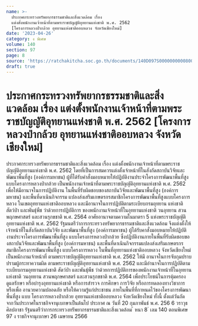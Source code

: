 ```yaml
---
name: >-
  ประกาศกระทรวงทรัพยากรธรรมชาติและสิ่งแวดล้อม เรื่อง
  แต่งตั้งพนักงานเจ้าหน้าที่ตามพระราชบัญญัติอุทยานแห่งชาติ พ.ศ. 2562
  [โครงการหลวงป่ากล้วย อุทยานแห่งชาติออบหลวง จังหวัดเชียงใหม่]
date: '2023-04-26'
category: ง พิเศษ
volume: 140
section: 97
page: 8
source: 'https://ratchakitcha.soc.go.th/documents/140D097S0000000000800.pdf'
draft: true
---
```


# ประกาศกระทรวงทรัพยากรธรรมชาติและสิ่งแวดล้อม เรื่อง แต่งตั้งพนักงานเจ้าหน้าที่ตามพระราชบัญญัติอุทยานแห่งชาติ พ.ศ. 2562 [โครงการหลวงป่ากล้วย อุทยานแห่งชาติออบหลวง จังหวัดเชียงใหม่]

ประกาศกระทรวงทรัพยากรธรรมชาติและสิ่งแวดล้อม เรื่อง แต่งตั้งพนักงานเจ้าหน้าที่ตามพระราชบัญญัติอุทยานแห่งชาติ พ.ศ. 2562 โดยที่เป็นการสมควรแต่งตั้งเจ้าหน้าที่ในสังกัดสถาบันวิจัยและพัฒนาพื้นที่สูง (องค์การมหาชน) ผู้ที่ได้รับคำสั่งมอบหมายให้ปฏิบัติงานประจำโครงการพัฒนาพื้นที่สูงแบบโครงการหลวงป่ากล้วย เป็นพนักงานเจ้าหน้าที่ตามพระราชบัญญัติอุทยานแห่งชาติ พ.ศ. 2562 เพื่อให้มีอานาจในการปฏิบัติงาน ในพื้นที่รับผิดชอบของสถาบันวิจัยและพัฒนาพื้นที่สูง (องค์การมหาชน) และพื้นที่ดาเนินกิจกรรม แปลงส่งเสริมเกษตรกรสมาชิกโครงการพัฒนาพื้นที่สูงแบบโครงการหลวง ในเขตอุทยานแห่งชาติออบหลวง และมีอานาจในการปฏิบัติตามระเบียบกรมอุทยาน แห่งชาติ สัตว์ป่า และพันธุ์พืช ว่าด้วยการปฏิบัติการ ของพนักงานเจ้าหน้าที่ในอุทยานแห่งชาติ วนอุทยาน สวนพฤกษศาสตร์ และสวนรุกขชาติ พ.ศ. 2564 อาศัยอานาจตามความในมาตรา 5 แห่งพระราชบัญญัติอุทยานแห่งชาติ พ.ศ. 2562 รัฐมนตรีว่าการกระทรวงทรัพยากรธรรมชาติและสิ่งแวดล้อม จึงแต่งตั้งให้เจ้าหน้าที่ในสังกัดสถาบันวิจัย และพัฒนาพื้นที่สูง (องค์การมหาชน) ผู้ได้รับคาสั่งมอบหมายให้ปฏิบัติงานประจาโครงการพัฒนาพื้นที่สูง แบบโครงการหลวงป่ากล้วย ซึ่งปฏิบัติงานภายในพื้นที่รับผิดชอบขอ งสถาบันวิจัยและพัฒนาพื้นที่สูง (องค์การมหาชน) และพื้นที่ดาเนินกิจกรรมแปลงส่งเสริมเกษตรกรสมาชิกโครงการพัฒนาพื้นที่สูง แบบโครงการหลวง ในพื้นที่อุทยานแห่งชาติออบหลวง จังหวัดเชียงใหม่ เป็นพนักงานเจ้าหน้าที่ ตามพระราชบัญญัติอุทยานแห่งชาติ พ.ศ. 2562 ให้มี อานาจในการจับกุมปราบปรามผู้กระทาความผิด ตามพระราชบัญญัติอุทยานแห่งชาติ พ.ศ. 2562 และมีอำนาจในการปฏิบัติตามระเบียบกรมอุทยานแห่งชาติ สัตว์ป่า และพันธุ์พืช ว่าด้วยการปฏิบัติการของพนักงานเจ้าหน้าที่ในอุทยานแห่งชาติ วนอุทยาน สวนพฤกษศาสตร์ และสวนรุกขชาติ พ.ศ. 2564 เพื่อประโยชน์ในการคุ้มครอง ดูแลรักษา หรือบำรุงอุทยานแห่งชาติ หรือการสำรวจ การศึกษา การวิจัย หรือการทดลองทางวิชาการ หรือเพื่อ อานวยความปลอดภัย หรือให้ความรู้แก่ประชาชน ภายในพื้นที่ที่กาหนดไว้ของโครงการพัฒนาพื้นที่สูง แบบ โครงการหลวงป่ากล้วย อุทยานแห่งชาติออบหลวง จังหวัดเชียงใหม่ ทั้งนี้ ตั้งแต่วันถัดจากวันประกาศในราชกิจจานุเบกษาเป็นต้นไป ประกาศ ณ วันที่ 20 กุมภาพันธ์ พ.ศ. 256 6 วราวุธ ศิลปอาชา รัฐมนตรีว่าการกระทรวงทรัพยากรธรรมชาติและสิ่งแวดล้อม ้ หนา 8 ่ เลม 140 ตอนพิเศษ 97 ง ราชกิจจานุเบกษา 26 เมษายน 2566

